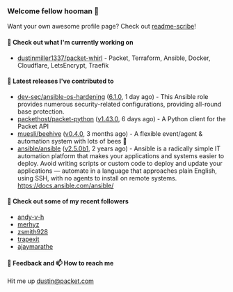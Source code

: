 ### Welcome fellow hooman 👋

Want your own awesome profile page? Check out [readme-scribe](https://github.com/muesli/readme-scribe)!

#### 🌱 Check out what I'm currently working on

- [dustinmiller1337/packet-whirl](https://github.com/dustinmiller1337/packet-whirl) - Packet, Terraform, Ansible, Docker, Cloudflare, LetsEncrypt, Traefik

#### 🔭 Latest releases I've contributed to

- [dev-sec/ansible-os-hardening](https://github.com/dev-sec/ansible-os-hardening) ([6.1.0](https://github.com/dev-sec/ansible-os-hardening/releases/tag/6.1.0), 1 day ago) - This Ansible role provides numerous security-related configurations, providing all-round base protection.
- [packethost/packet-python](https://github.com/packethost/packet-python) ([v1.43.0](https://github.com/packethost/packet-python/releases/tag/v1.43.0), 6 days ago) - A Python client for the Packet API
- [muesli/beehive](https://github.com/muesli/beehive) ([v0.4.0](https://github.com/muesli/beehive/releases/tag/v0.4.0), 3 months ago) - A flexible event/agent &amp; automation system with lots of bees 🐝
- [ansible/ansible](https://github.com/ansible/ansible) ([v2.5.0b1](https://github.com/ansible/ansible/releases/tag/v2.5.0b1), 2 years ago) - Ansible is a radically simple IT automation platform that makes your applications and systems easier to deploy. Avoid writing scripts or custom code to deploy and update your applications — automate in a language that approaches plain English, using SSH, with no agents to install on remote systems. https://docs.ansible.com/ansible/

#### 👯 Check out some of my recent followers

- [andy-v-h](https://github.com/andy-v-h)
- [merhyz](https://github.com/merhyz)
- [zsmith928](https://github.com/zsmith928)
- [trapexit](https://github.com/trapexit)
- [ajaymarathe](https://github.com/ajaymarathe)

#### 💬 Feedback and 📫 How to reach me

Hit me up <dustin@packet.com>
